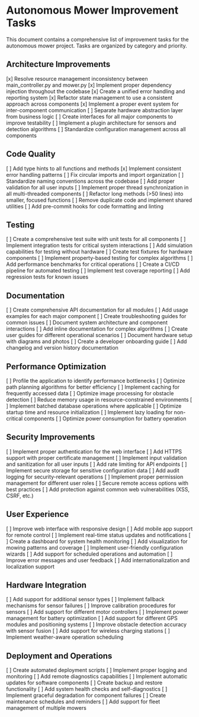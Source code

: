 # Autonomous Mower Improvement Tasks

This document contains a comprehensive list of improvement tasks for the autonomous mower project. Tasks are organized by category and priority.

## Architecture Improvements

[x] Resolve resource management inconsistency between main_controller.py and mower.py
[x] Implement proper dependency injection throughout the codebase
[x] Create a unified error handling and reporting system
[x] Refactor state management to use a consistent approach across components
[x] Implement a proper event system for inter-component communication
[ ] Separate hardware abstraction layer from business logic
[ ] Create interfaces for all major components to improve testability
[ ] Implement a plugin architecture for sensors and detection algorithms
[ ] Standardize configuration management across all components

## Code Quality

[ ] Add type hints to all functions and methods
[x] Implement consistent error handling patterns
[ ] Fix circular imports and import organization
[ ] Standardize naming conventions across the codebase
[ ] Add proper validation for all user inputs
[ ] Implement proper thread synchronization in all multi-threaded components
[ ] Refactor long methods (>50 lines) into smaller, focused functions
[ ] Remove duplicate code and implement shared utilities
[ ] Add pre-commit hooks for code formatting and linting

## Testing

[ ] Create a comprehensive test suite with unit tests for all components
[ ] Implement integration tests for critical system interactions
[ ] Add simulation capabilities for testing without hardware
[ ] Create test fixtures for hardware components
[ ] Implement property-based testing for complex algorithms
[ ] Add performance benchmarks for critical operations
[ ] Create a CI/CD pipeline for automated testing
[ ] Implement test coverage reporting
[ ] Add regression tests for known issues

## Documentation

[ ] Create comprehensive API documentation for all modules
[ ] Add usage examples for each major component
[ ] Create troubleshooting guides for common issues
[ ] Document system architecture and component interactions
[ ] Add inline documentation for complex algorithms
[ ] Create user guides for different operational scenarios
[ ] Document hardware setup with diagrams and photos
[ ] Create a developer onboarding guide
[ ] Add changelog and version history documentation

## Performance Optimization

[ ] Profile the application to identify performance bottlenecks
[ ] Optimize path planning algorithms for better efficiency
[ ] Implement caching for frequently accessed data
[ ] Optimize image processing for obstacle detection
[ ] Reduce memory usage in resource-constrained environments
[ ] Implement batched database operations where applicable
[ ] Optimize startup time and resource initialization
[ ] Implement lazy loading for non-critical components
[ ] Optimize power consumption for battery operation

## Security Improvements

[ ] Implement proper authentication for the web interface
[ ] Add HTTPS support with proper certificate management
[ ] Implement input validation and sanitization for all user inputs
[ ] Add rate limiting for API endpoints
[ ] Implement secure storage for sensitive configuration data
[ ] Add audit logging for security-relevant operations
[ ] Implement proper permission management for different user roles
[ ] Secure remote access options with best practices
[ ] Add protection against common web vulnerabilities (XSS, CSRF, etc.)

## User Experience

[ ] Improve web interface with responsive design
[ ] Add mobile app support for remote control
[ ] Implement real-time status updates and notifications
[ ] Create a dashboard for system health monitoring
[ ] Add visualization for mowing patterns and coverage
[ ] Implement user-friendly configuration wizards
[ ] Add support for scheduled operations and automation
[ ] Improve error messages and user feedback
[ ] Add internationalization and localization support

## Hardware Integration

[ ] Add support for additional sensor types
[ ] Implement fallback mechanisms for sensor failures
[ ] Improve calibration procedures for sensors
[ ] Add support for different motor controllers
[ ] Implement power management for battery optimization
[ ] Add support for different GPS modules and positioning systems
[ ] Improve obstacle detection accuracy with sensor fusion
[ ] Add support for wireless charging stations
[ ] Implement weather-aware operation scheduling

## Deployment and Operations

[ ] Create automated deployment scripts
[ ] Implement proper logging and monitoring
[ ] Add remote diagnostics capabilities
[ ] Implement automatic updates for software components
[ ] Create backup and restore functionality
[ ] Add system health checks and self-diagnostics
[ ] Implement graceful degradation for component failures
[ ] Create maintenance schedules and reminders
[ ] Add support for fleet management of multiple mowers

